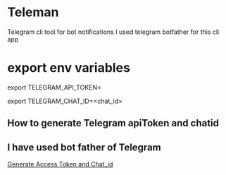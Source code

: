 # Teleman
Telegram cli tool for bot notifications
I used telegram botfather for this cli app


# export env variables

export TELEGRAM_API_TOKEN=<apiToken>

export TELEGRAM_CHAT_ID=<chat_id>


## How to generate Telegram apiToken and chatid
## I have used bot father of Telegram

[Generate Access Token and Chat_id](https://blog.r0b.re/automation/bash/2020/06/30/setup-telegram-notifications-for-your-shell.html)
